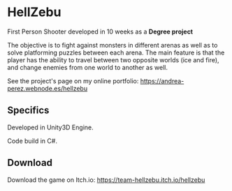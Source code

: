 # HellZebu

First Person Shooter developed in 10 weeks as a **Degree project**

The objective is to fight against monsters in different arenas as well as to solve platforming puzzles between each arena.
The main feature is that the player has the ability to travel between two opposite worlds (ice and fire), and change enemies from one world to another as well.

See the project's page on my online portfolio: https://andrea-perez.webnode.es/hellzebu

## Specifics

Developed in Unity3D Engine.

Code build in C#.

## Download

Download the game on Itch.io: https://team-hellzebu.itch.io/hellzebu


